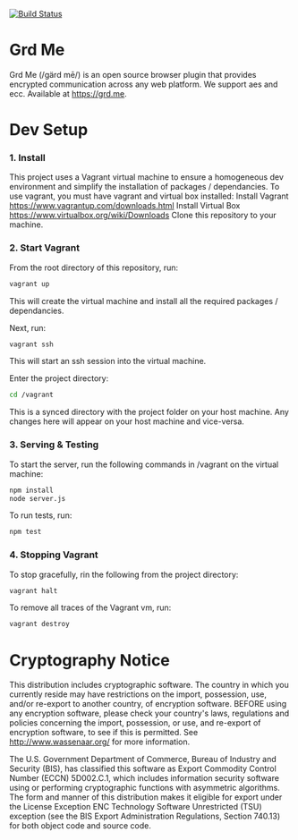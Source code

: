 [![Build Status](https://travis-ci.org/grdme/grd.me-server.svg)](https://travis-ci.org/grdme/grd.me-server)

Grd Me
======

Grd Me (/ɡärd mē/) is an open source browser plugin that provides encrypted communication across any web platform.  We support aes and ecc. Available at https://grd.me.

Dev Setup
==============
### 1. Install
This project uses a Vagrant virtual machine to ensure a homogeneous dev environment and simplify the installation of packages / dependancies.
To use vagrant, you must have vagrant and virtual box installed:
  Install Vagrant <https://www.vagrantup.com/downloads.html>
  Install Virtual Box <https://www.virtualbox.org/wiki/Downloads>
Clone this repository to your machine.
### 2. Start Vagrant
From the root directory of this repository, run:
```bash
vagrant up
```
This will create the virtual machine and install all the required packages / dependancies.

Next, run:
```bash
vagrant ssh
```
This will start an ssh session into the virtual machine.

Enter the project directory:
```bash
cd /vagrant
```
This is a synced directory with the project folder on your host machine. Any changes here will appear on your host machine and vice-versa.
### 3. Serving & Testing
To start the server, run the following commands in /vagrant on the virtual machine:
```bash
npm install
node server.js
```
To run tests, run:
```bash
npm test
```
### 4. Stopping Vagrant
To stop gracefully, rin the following from the project directory:
```bash
vagrant halt
```
To remove all traces of the Vagrant vm, run:
```bash
vagrant destroy
```

Cryptography Notice
======================

This distribution includes cryptographic software. The country in which you currently reside may have restrictions on the import, possession, use, and/or re-export to another country, of encryption software.
BEFORE using any encryption software, please check your country's laws, regulations and policies concerning the import, possession, or use, and re-export of encryption software, to see if this is permitted.
See <http://www.wassenaar.org/> for more information.

The U.S. Government Department of Commerce, Bureau of Industry and Security (BIS), has classified this software as Export Commodity Control Number (ECCN) 5D002.C.1, which includes information security software using or performing cryptographic functions with asymmetric algorithms.
The form and manner of this distribution makes it eligible for export under the License Exception ENC Technology Software Unrestricted (TSU) exception (see the BIS Export Administration Regulations, Section 740.13) for both object code and source code.
